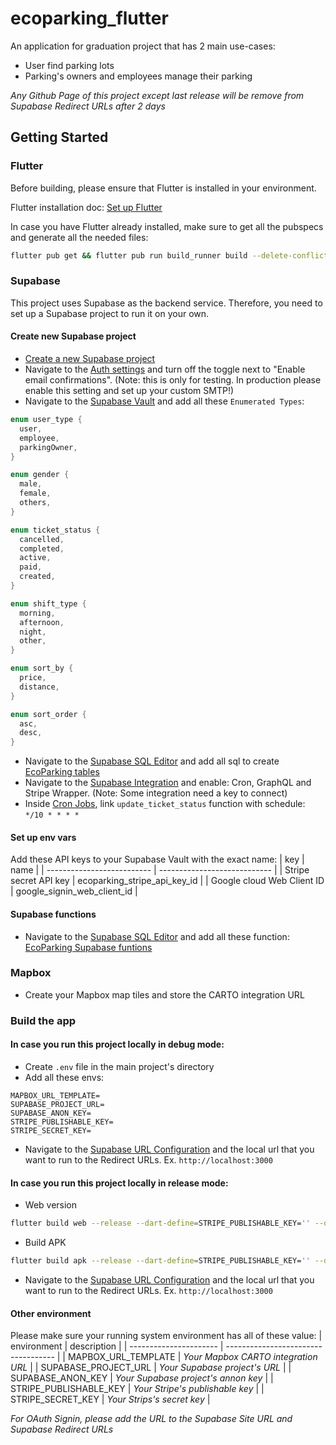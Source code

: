 # ecoparking_flutter

An application for graduation project that has 2 main use-cases:
- User find parking lots
- Parking's owners and employees manage their parking

*Any Github Page of this project except last release will be remove from Supabase Redirect URLs after 2 days*

## Getting Started

### Flutter

Before building, please ensure that Flutter is installed in your environment.

Flutter installation doc: [Set up Flutter](https://docs.flutter.dev/get-started/install)

In case you have Flutter already installed, make sure to get all the pubspecs and generate all the needed files:

```bash
flutter pub get && flutter pub run build_runner build --delete-conflicting-outputs
```

### Supabase

This project uses Supabase as the backend service. Therefore, you need to set up a Supabase project to run it on your own.

#### Create new Supabase project

- [Create a new Supabase project](https://app.supabase.io/)
- Navigate to the [Auth settings](https://app.supabase.io/project/_/auth/settings) and turn off the toggle next to "Enable email confirmations". (Note: this is only for testing. In production please enable this setting and set up your custom SMTP!)
- Navigate to the [Supabase Vault](https://app.supabase.io/project/_/integrations/vault/overview) and add all these `Enumerated Types`:
```dart
enum user_type {
  user,
  employee,
  parkingOwner,
}
```
```dart
enum gender {
  male,
  female,
  others,
}
```
```dart
enum ticket_status {
  cancelled,
  completed,
  active,
  paid,
  created,
}
```
```dart
enum shift_type {
  morning,
  afternoon,
  night,
  other,
}
```
```dart
enum sort_by {
  price,
  distance,
}
```
```dart
enum sort_order {
  asc,
  desc,
}
```
- Navigate to the [Supabase SQL Editor](https://app.supabase.io/project/_/sql) and add all sql to create [EcoParking tables](https://github.com/hieutbui/database_function/tree/51b9f545f6e2c937b58ee5b90747ae115876ad83/creation)
- Navigate to the [Supabase Integration](https://supabase.com/dashboard/project/_/integrations) and enable: Cron, GraphQL and Stripe Wrapper. (Note: Some integration need a key to connect)
- Inside [Cron Jobs](https://supabase.com/dashboard/project/_/integrations/cron/jobs), link `update_ticket_status` function with schedule: `*/10 * * * *`

#### Set up env vars

Add these API keys to your Supabase Vault with the exact name:
| key                        | name                         |
| -------------------------- | ---------------------------- |
| Stripe secret API key      | ecoparking_stripe_api_key_id |
| Google cloud Web Client ID | google_signin_web_client_id  |

#### Supabase functions

- Navigate to the [Supabase SQL Editor](https://app.supabase.io/project/_/sql) and add all these function: [EcoParking Supabase funtions](https://github.com/hieutbui/database_function/tree/51b9f545f6e2c937b58ee5b90747ae115876ad83/functions)

### Mapbox
- Create your Mapbox map tiles and store the CARTO integration URL

### Build the app

#### In case you run this project locally in debug mode:
- Create `.env` file in the main project's directory
- Add all these envs:
```dotenv
MAPBOX_URL_TEMPLATE=
SUPABASE_PROJECT_URL=
SUPABASE_ANON_KEY=
STRIPE_PUBLISHABLE_KEY=
STRIPE_SECRET_KEY=
```
- Navigate to the [Supabase URL Configuration](https://supabase.com/dashboard/project/_/auth/url-configuration) and the local url that you want to run to the Redirect URLs. Ex. `http://localhost:3000`

#### In case you run this project locally in release mode:
- Web version
```bash
flutter build web --release --dart-define=STRIPE_PUBLISHABLE_KEY='' --dart-define=IS_RELEASE=TRUE --dart-define=RELEASE_TAG='' --dart-define=MAPBOX_URL_TEMPLATE='' --dart-define=SUPABASE_PROJECT_URL='' --dart-define=SUPABASE_ANON_KEY='' 
```
- Build APK
```bash
flutter build apk --release --dart-define=STRIPE_PUBLISHABLE_KEY='' --dart-define=MAPBOX_URL_TEMPLATE='' --dart-define=SUPABASE_PROJECT_URL='' --dart-define=SUPABASE_ANON_KEY=''
```
- Navigate to the [Supabase URL Configuration](https://supabase.com/dashboard/project/_/auth/url-configuration) and the local url that you want to run to the Redirect URLs. Ex. `http://localhost:3000`

#### Other environment

Please make sure your running system environment has all of these value:
| environment            | description                         |
| ---------------------- | ----------------------------------- |
| MAPBOX_URL_TEMPLATE    | *Your Mapbox CARTO integration URL* |
| SUPABASE_PROJECT_URL   | *Your Supabase project's URL*       |
| SUPABASE_ANON_KEY      | *Your Supabase project's annon key* |
| STRIPE_PUBLISHABLE_KEY | *Your Stripe's publishable key*     |
| STRIPE_SECRET_KEY      | *Your Strips's secret key*          |

*For OAuth Signin, please add the URL to the Supabase Site URL and Supabase Redirect URLs*